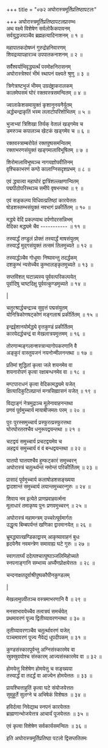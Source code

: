 +++
title = "०७२ अघोरास्त्रमूर्तिप्रतिष्ठापटलः"

+++
अघोरास्त्रमूर्तिप्रतिष्ठापटलप्रारम्भः    
अथ वक्ष्ये विशेषेण सर्वलोकैकपावनम्  
सर्वयुद्धजयञ्चैव ब्रह्महत्यादिनाशनम् ॥ १ ॥


महापातकदोषघ्नं गुरुद्रोहनिवारणम्  
शिवद्रव्यापहारञ्च उपपातकनाशनम् ॥ २ ॥


सर्वैश्वर्याभिवृद्ध्यर्त्थं परमोक्षनिरासनम्  
अघोरास्त्रेश्वरं भीमं स्थापनं वक्ष्यते श्रुणु ॥ ३ ॥


त्रिणेत्राष्टभुजं भीमम् उग्रदंष्ट्राकरालकम्  
कालमेघसमं घोरं रक्तवस्त्रसमन्वितम् ॥ ४ ॥


ज्वालाकेशसमायुक्तं कृशानुनयनैर्युतम्  
अर्द्धचन्द्राकृतिं भस्म ललाटोपरिशोभितम् ॥ ५ ॥


भुजाभ्यां त्रिशिखा तिर्यक् वेतालं खड्गमेव च  
डमरुञ्च कपालञ्च खेटकं खड्गमेव च ॥ ६ ॥


रक्तवस्त्राम्बरोपेतं रक्तपुष्पसमन्वितम्  
रक्ताभरणसंयुक्तं खड्गमालाविभूषितम् ॥ ७ ॥


शिरोमालाविभूष्यञ्च नागयज्ञोपवीतिनम्  
वृश्चिकाभरणं कण्ठे कालाग्निसदृशप्रभम् ॥ ८ ॥


एवं द्ध्यात्वा महाघोरं द्वात्रिंशल्लक्षणान्वितम्  
पद्मपीठोपरिस्थञ्च समीपे वृषभन्तथा ॥ ९ ॥


एवं सङ्कल्प्य विधिवत्प्रतिष्ठां कारयेत्ततः  
षोडशस्तम्भसंयुक्तं नवभागं प्रकीर्तितम् ॥ १० ॥


मद्ध्ये वेदिं प्रकल्प्याथ दर्पणोदरसन्निभम्  
वेदिका मद्ध्यमे चैव ----------- ॥ ११ ॥


तस्यार्द्धं तण्डुलं प्रोक्तं तस्यार्द्धं माषसंयुतम्  
तस्यार्द्धं मुद्गसंयुक्तं तत्समं तिलमुच्यते ॥ १२ ॥


तस्यार्द्धञ्चैव गोधूमाः निष्पावन्तु तदर्द्धकम्  
दशकुम्भं न्यसेच्चैव कुम्भालङ्कृतमुच्यते ॥ १३ ॥


सप्तविंशत् घटान्न्यस्य पूर्ववत्परिकल्पयेत्  
पूर्वादिषु चाष्टदिक्षु पूर्ववत्कुण्डमुच्यते ॥ १४ ॥



|  

चतुरश्रार्द्धचन्द्रञ्च सुवृत्तं पद्मसंयुतम्  
योनित्रिकोणषट्कोणं मङ्गलाश्रं प्रकीर्तितम् ॥ १५ ॥


इन्द्रईशानयोर्मद्ध्ये वृत्तकुण्डं प्रकीर्तितम्  
कारयेदर्द्धचन्द्रं वा मेखलात्रयमुत्तमम् ॥ १६ ॥


तोरणान्मङ्गलान्शस्त्रान्यागोपकरणानि वै  
अङ्कुरं वास्तुयजनं नयनोन्मीलनन्तथा ॥ १७ ॥


प्रतिमां शुद्धितां कृत्वा जले शयनमेव वा  
शयनारोपणं कृत्वा रक्षाबन्धनमेव वा ॥ १८ ॥


मण्टपाराधनं कृत्वा वेदिकामद्ध्यमे यजेत्  
क्षित्यादिकुटिलप्रान्तं मन्त्रसिह्मासनं यजेत् ॥ १९ ॥


विद्याङ्गं नेत्रमुद्राञ्च मूलेनावाहनन्तथा  
प्रणवं पूर्वमुच्चार्य मायाबीजमतः परम् ॥ २० ॥


पुरः पुरस्समुच्चार्य प्रस्फुरत्प्रस्फुरत्तथा  
घोरघोरतरश्चैव धनुरूपद्वयन्तथा ॥ २१ ॥


चटद्वयं समुच्चार्य प्रचटद्वयमेव च  
अहद्वयं समुच्चार्य वं वं बन्धद्वयन्तथा ॥ २२ ॥


घातयो घातयश्चैव हुम्फट्कारं समुच्चरन्  
अघोरास्त्रं चतुर्त्थ्यन्तं नमोन्तं परिकीर्तितम् ॥ २३ ॥


प्रासादं पूर्वमुच्चार्य कलाषोडशसङ्ख्यया  
द्वादशान्तं समुच्चार्य लयान्तमुच्चरन्गुरुः ॥ २४ ॥


शिवाय नम इत्येते प्राणप्रवाहवर्त्मना  
मूलाधारं तमाकृष्य पुनः प्रणवमुच्चरन् ॥ २५ ॥


अघोरास्त्रं महामन्त्रम् उच्चरेत्पूर्वमार्गतः  
उद्धृत्य बिम्बपर्यन्तं खणिका द्वारमानयेत् ॥ २६ ॥


भ्रूमद्ध्यात्खण्डिकाद्वारम् आकृष्यावाहनं बुधः  
हृदयेनैव नवमन्त्रेण समावाह्य घटे गुरुः ॥ २७ ॥


स्वागतार्घ्यं ददेत्पश्चात्पुष्पाञ्जलिमिहोच्यते  
स्नपनाङ्गानि सम्भाव्य अर्घ्येणप्रोक्षयेत्ततः ॥ २८ ॥


चन्दनाक्षतदूर्वाश्रीपुष्पकौपीनकुण्डलम्  

|  

मेखलामुपवीतञ्च वस्त्रमाभरणानि वै ॥ २९ ॥


मनसाभावयेच्चैव तत्वत्रयं समर्चयेत्  
प्रथमावरणं पूज्य द्वितीय्यावरणन्तथा ॥ ३० ॥


तृतीय्यावरणञ्चैव चतुर्त्थावरणं यजेत्  
पञ्चमावरणं पूज्य नैवेद्यं धूपदीपकम् ॥ ३१ ॥


कुण्डसंस्कारपूर्वन्तु अग्निसंस्कारमेव वा  
स्रुक्स्रुवयोश्च संस्कारम् आज्यसंस्कारमेव वा ॥ ३२ ॥


होमयेत्तु विशेषेण होमयेत्तु च सङ्ख्यया  
तस्यार्द्धं वा तदर्द्धं वा आज्येन होमयेत्ततः ॥ ३३ ॥


प्रायश्चित्ताहुतिं कृत्वा घटे संयोजयेत्ततः  
सुमुहूर्ते सुलग्ने च अभिषेकं विशेषतः ॥ ३४ ॥


हविर्दत्वा निवेद्याथ स्नपनं कारयेत्ततः  
ब्राह्मणान्भोजयेत्तत्र आचार्यं पूजयेत्ततः ॥ ३५ ॥


एवं कृत्वा विशेषेण सर्वकार्यसमन्वितः ॥ ३६ ॥


इति अघोरास्त्रमूर्तिप्रतिष्ठा पटलो द्विसप्ततितमः  
